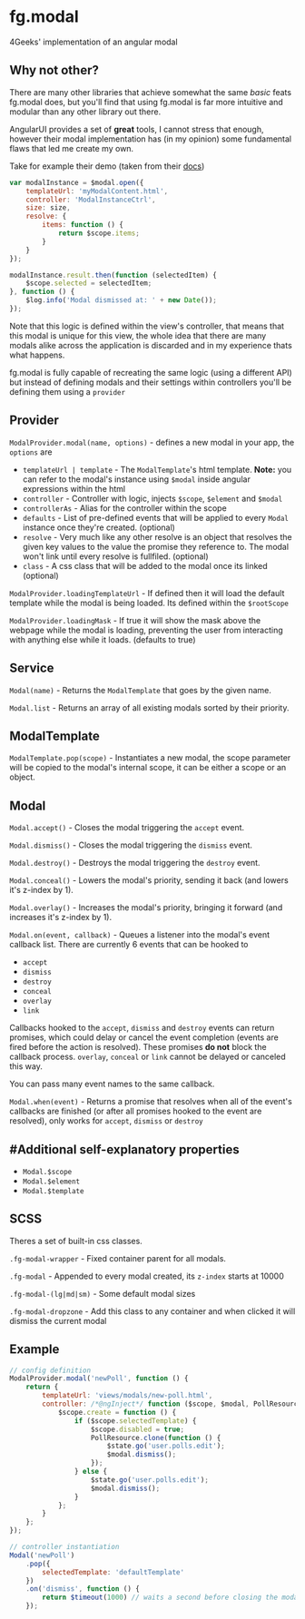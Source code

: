 # fg.modal

4Geeks' implementation of an angular modal

## Why not other?

There are many other libraries that achieve somewhat the same _basic_ feats fg.modal does, but you'll find that using fg.modal is far more intuitive and modular than any other library out there.

AngularUI provides a set of **great** tools, I cannot stress that enough, however their modal implementation has (in my opinion) some fundamental flaws that led me create my own.

Take for example their demo (taken from their [docs](https://angular-ui.github.io/bootstrap/))
```javascript
var modalInstance = $modal.open({
    templateUrl: 'myModalContent.html',
    controller: 'ModalInstanceCtrl',
    size: size,
    resolve: {
        items: function () {
            return $scope.items;
        }
    }
});

modalInstance.result.then(function (selectedItem) {
    $scope.selected = selectedItem;
}, function () {
    $log.info('Modal dismissed at: ' + new Date());
});
```
Note that this logic is defined within the view's controller, that means that this modal is unique for this view, the whole idea that there are many modals alike across the application is discarded and in my experience thats what happens.

fg.modal is fully capable of recreating the same logic (using a different API) but instead of defining modals and their settings within controllers you'll be defining them using a `provider`

## Provider

`ModalProvider.modal(name, options)` - defines a new modal in your app, the `options` are
* `templateUrl | template` - The `ModalTemplate`'s html template. **Note:** you can refer to the modal's instance using `$modal` inside angular expressions within the html
* `controller` - Controller with logic, injects `$scope`, `$element` and `$modal`
* `controllerAs` - Alias for the controller within the scope
* `defaults` - List of pre-defined events that will be applied to every `Modal` instance once they're created. (optional)
* `resolve` - Very much like any other resolve is an object that resolves the given key values to the value the promise they reference to. The modal won't link until every resolve is fullfiled. (optional)
* `class` - A css class that will be added to the modal once its linked (optional)

`ModalProvider.loadingTemplateUrl` - If defined then it will load the default template while the modal is being loaded. Its defined within the `$rootScope`

`ModalProvider.loadingMask` - If true it will show the mask above the webpage while the modal is loading, preventing the user from interacting with anything else while it loads. (defaults to true)

## Service

`Modal(name)` - Returns the `ModalTemplate` that goes by the given name.

`Modal.list` - Returns an array of all existing modals sorted by their priority.

## ModalTemplate

`ModalTemplate.pop(scope)` - Instantiates a new modal, the scope parameter will be copied to the modal's internal scope, it can be either a scope or an object.

## Modal

`Modal.accept()` - Closes the modal triggering the `accept` event.

`Modal.dismiss()` - Closes the modal triggering the `dismiss` event.

`Modal.destroy()` - Destroys the modal triggering the `destroy` event.

`Modal.conceal()` - Lowers the modal's priority, sending it back (and lowers it's z-index by 1).

`Modal.overlay()` - Increases the modal's priority, bringing it forward (and increases it's z-index by 1).

`Modal.on(event, callback)` - Queues a listener into the modal's event callback list. There are currently 6 events that can be hooked to
* `accept`
* `dismiss`
* `destroy`
* `conceal`
* `overlay`
* `link`

Callbacks hooked to the `accept`, `dismiss` and `destroy` events can return promises, which could delay or cancel the event completion (events are fired before the action is resolved). These promises **do not** block the callback process. `overlay`, `conceal` or `link` cannot be delayed or canceled this way.

You can pass many event names to the same callback.

`Modal.when(event)` - Returns a promise that resolves when all of the event's callbacks are finished (or after all promises hooked to the event are resolved), only works for `accept`, `dismiss` or `destroy`

## #Additional self-explanatory properties
* `Modal.$scope`
* `Modal.$element`
* `Modal.$template`

## SCSS

Theres a set of built-in css classes.

`.fg-modal-wrapper` - Fixed container parent for all modals.

`.fg-modal` - Appended to every modal created, its `z-index` starts at 10000

`.fg-modal-(lg|md|sm)` - Some default modal sizes

`.fg-modal-dropzone` - Add this class to any container and when clicked it will dismiss the current modal


## Example
```javascript
// config definition
ModalProvider.modal('newPoll', function () {
    return {
        templateUrl: 'views/modals/new-poll.html',
        controller: /*@ngInject*/ function ($scope, $modal, PollResource, $state) {
            $scope.create = function () {
                if ($scope.selectedTemplate) {
                    $scope.disabled = true;
                    PollResource.clone(function () {
                        $state.go('user.polls.edit');
                        $modal.dismiss();
                    });
                } else {
                    $state.go('user.polls.edit');
                    $modal.dismiss();
                }
            };
        }
    };
});

// controller instantiation
Modal('newPoll')
    .pop({
        selectedTemplate: 'defaultTemplate'
    })
    .on('dismiss', function () {
        return $timeout(1000) // waits a second before closing the modal
    });
```
